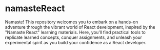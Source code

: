 # namasteReact
Namaste!  This repository welcomes you to embark on a hands-on adventure through the vibrant world of React development, inspired by the "Namaste React" learning materials. Here, you'll find practical tools to replicate learned concepts, conquer assignments, and unleash your experimental spirit as you build your confidence as a React developer.
